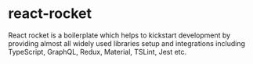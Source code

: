 # react-rocket
React rocket is a boilerplate which helps to kickstart development by providing almost all widely used libraries setup and integrations including TypeScript, GraphQL, Redux, Material, TSLint, Jest etc.

